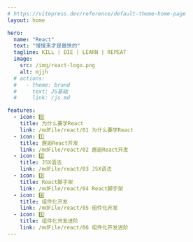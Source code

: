 ```yaml
---
# https://vitepress.dev/reference/default-theme-home-page
layout: home

hero:
  name: "React"
  text: "慢慢来才是最快的"
  tagline: KILL | DIE | LEARN | REPEAT
  image:
    src: /img/react-logo.png
    alt: mjjh
  # actions:
  #   - theme: brand
  #     text: JS基础
  #     link: /js.md

features:
  - icon: 0️⃣
    title: 为什么要学React
    link: /mdFile/react/01 为什么要学React
  - icon: 1️⃣
    title: 邂逅React开发
    link: /mdFile/react/02 邂逅React开发
  - icon: 2️⃣
    title: JSX语法
    link: /mdFile/react/03 JSX语法
  - icon: 3️⃣
    title: React脚手架
    link: /mdFile/react/04 React脚手架
  - icon: 4️⃣
    title: 组件化开发
    link: /mdFile/react/05 组件化开发
  - icon: 5️⃣
    title: 组件化开发进阶
    link: /mdFile/react/06 组件化开发进阶
---
```

